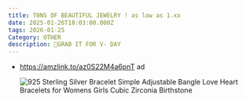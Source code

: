 ```yaml
---
title: T0NS OF BEAUTIFUL JEWELRY ! as low as 1.xx
date: 2025-01-26T18:03:00.000Z
tags: 2026-01-25
Category: OTHER
description: 🤩GRAB IT FOR V- DAY
---
```

* <!--StartFragment-->

  https://amzlink.to/az0S22M4a6pnT ad

  <!--EndFragment--><!--StartFragment-->

  ![925 Sterling Silver Bracelet Simple Adjustable Bangle Love Heart Bracelets for Womens Girls Cubic Zirconia Birthstone](https://m.media-amazon.com/images/I/61zW6idDI-L._AC_SX569_.jpg)

  <!--EndFragment-->